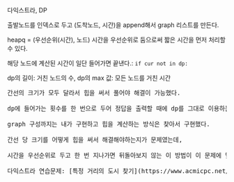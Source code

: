 다익스트라, DP

출발노드를 인덱스로 두고 (도착노드, 시간)을 append해서 graph 리스트를 만든다.

heapq = (우선순위(시간), 노드) 시간을 우선순위로 둠으로써 짧은 시간을 먼저 처리할 수 있다.

해당 노드에 계산된 시간이 일단 들어가면 끝낸다.: `if cur not in dp:`

dp의 길이: 거친 노드의 수, dp의 max 값: 모든 노드를 거친 시간

<pre>
간선의 크기가 모두 달라서 힙을 써서 풀어야 해결이 가능했다.

dp에 들어가는 횟수를 한 번으로 두어 정답을 출력할 때에 dp를 그대로 이용하는 것이 아이디어라고 생각한다.

graph 구성까지는 내가 구현하고 힙을 계산하는 방식은 찾아서 구현했다.

간선 당 크기를 어떻게 힙을 써서 해결해야하는지가 문제였는데,

시간을 우선순위로 두고 한 번 지나가면 뒤돌아보지 않는 이 방법이 이 문제에 맞는 해결법이라고 생각한다.

다익스트라 연습문제: [특정 거리의 도시 찾기](https://www.acmicpc.net/problem/18352)
</pre>